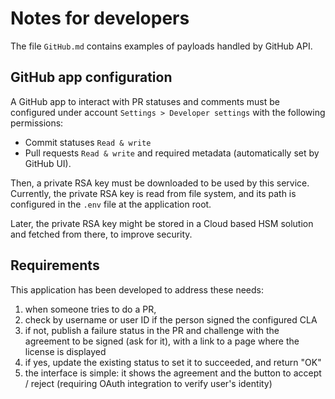 # Notes for developers
The file `GitHub.md` contains examples of payloads handled by GitHub API.

## GitHub app configuration
A GitHub app to interact with PR statuses and comments must be configured under account `Settings > Developer settings` with the following permissions:

* Commit statuses `Read & write`
* Pull requests `Read & write`
and required metadata (automatically set by GitHub UI).

Then, a private RSA key must be downloaded to be used by this service.
Currently, the private RSA key is read from file system, and its path is configured in the `.env` file at the application root.

Later, the private RSA key might be stored in a Cloud based HSM solution and fetched from there, to improve security.

## Requirements
This application has been developed to address these needs:

1. when someone tries to do a PR,
2. check by username or user ID if the person signed the configured CLA
3. if not, publish a failure status in the PR and challenge with the agreement to be signed (ask for it), with a link to a page where the license is displayed
4. if yes, update the existing status to set it to succeeded, and return "OK"
5. the interface is simple: it shows the agreement and the button to accept / reject (requiring OAuth integration to verify user's identity)
